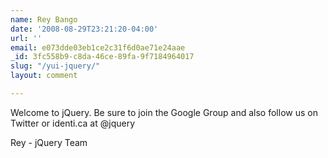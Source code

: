 ```yaml
---
name: Rey Bango
date: '2008-08-29T23:21:20-04:00'
url: ''
email: e073dde03eb1ce2c31f6d0ae71e24aae
_id: 3fc558b9-c8da-46ce-89fa-9f7184964017
slug: "/yui-jquery/"
layout: comment

---
```


Welcome to jQuery. Be sure to join the Google Group and also follow us on Twitter or identi.ca at @jquery

Rey - jQuery Team
